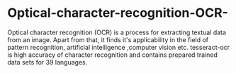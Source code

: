 # Optical-character-recognition-OCR-
Optical character recognition (OCR) is a process for extracting textual data from an image. Apart from that, it finds it's   applicability in the field of pattern recognition, artificial intelligence ,computer vision etc. tesseract-ocr is high   accuracy of character recognition and contains prepared trained data sets for 39 languages.
